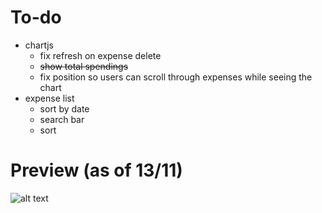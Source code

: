 # To-do
- chartjs
    - fix refresh on expense delete
    - ~~show total spendings~~
    - fix position so users can scroll through expenses while seeing the chart
- expense list
    - sort by date
    - search bar
    - sort
    
# Preview (as of 13/11)
![alt text](https://i.imgur.com/TQ04tVc.png)
